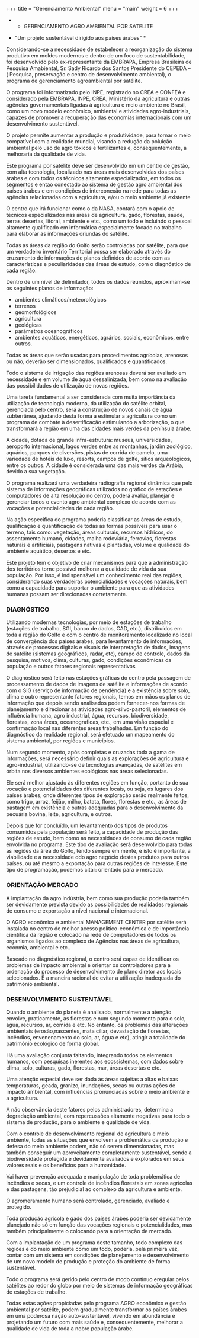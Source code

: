 +++
title = "Gerenciamento Ambiental"
menu = "main"
weight = 6
+++


* * GERENCIAMENTO AGRO  AMBIENTAL POR SATELITE


* "Um projeto sustentável dirigido aos países árabes" *


Considerando-se  a necessidade de estabelecer a reorganização do sistema produtivo em moldes modernos e dentro de um foco de sustentabilidade, foi desenvolvido pelo ex-representante da EMBRAPA, Empresa Brasileira de Pesquisa Amabiental, Sr. Sady Ricardo dos Santos Presidente do CEPEDA – ( Pesquisa, preservação e centro de desenvolvimento ambiental), o programa de gerenciamento agroambiental por satélite.

O programa foi informatizado pelo INPE, registrado no CREA e CONFEA e considerado pela EMBRAPA, INPE, CREA, Ministério da agricultura e outras agências governamentais ligadas à agricultura e meio ambiente no Brasil, como um novo modelo econömico, ambiental e atividades agro-industriais, capazes de promover a recuperação das economias internacionais com um desenvolvimento sustentável.

O projeto permite aumentar a produção e produtividade, para tornar o meio  compatível com a realidade mundial, visando a  redução da poluição ambiental pelo uso de agro tóxicos e fertilizantes e, consequentemente, a melhoraria  da qualidade de vida.

Este programa  por satélite deve ser desenvolvido em um centro de gestão, com alta tecnologia, localizado nas áreas mais desenvolvidas dos países árabes e com todos os técnicos altamente especializados, em todos os segmentos e entao conectado ao sistema de gestão  agro ambiental dos países árabes e em condições de interconexão na rede para todas as agências relacionadas com a agricultura, e/ou o meio ambiente já existente


O centro que irá funcionar como o da NASA, contará com o apoio de técnicos especializados nas áreas de agricultura, gado, florestas, saúde, terras desertas, litoral, ambiente e etc., como um todo e incluindo o pessoal altamente qualificado em informática especialmente focado no trabalho para elaborar as informações oriundas do satélite.

Todas as áreas da região do Golfo serão controladas por satélite, para que um verdadeiro inventário Territorial possa ser elaborado através do cruzamento de informações de planos definidos de acordo com as características e peculiaridades das áreas de estudo, com o diagnóstico de cada região.

 Dentro de um nível de delimitador, todos os dados reunidos, aproximam-se os seguintes planos de informação:
 * ambientes climáticos/meteorológicos
 * terrenos
 * geomorfológicos
 * agricultura
 * geológicas
 * parâmetros oceanográficos
 * ambientes aquáticos, energéticos, agrários, sociais, econômicos, entre outros.

Todas as áreas que serão usadas para  procedimentos agrícolas, arenosos ou não, deverão  ser dimensionados, qualificados e quantificados.

Todo o sistema de irrigação das regiões arenosas deverá ser avaliado em necessidade e em volume de água dessalinizada, bem como na avaliação das possibilidades de utilização de novas regiões.

Uma tarefa fundamental a ser considerada com muita  importância da utilização de tecnologia moderna, da utilização do satélite orbital, gerenciada pelo centro, será a construção de novos canais de água subterrânea, ajudando desta forma a estimular a agricultura como um programa de combate à desertificação estimulando a arborização, o que transformará  a região em uma das cidades mais verdes da península árabe.

A cidade, dotada de grande infra-estrutura: museus, universidades, aeroporto internacional, lagos verdes entre as montanhas, jardim zoológico, aquários, parques de diversões, pistas de corrida de camelo, uma variedade de hotéis de luxo, resorts, campos de golfe, sítios arqueológicos, entre os outros. A cidade é considerada uma das mais verdes da Arábia, devido a sua vegetação.

O programa realizará uma verdadeira radiografia regional dinâmica que pelo sistema de informações geográficas utilizados no gráfico de estações e computadores de alta resolução no centro, poderá avaliar, planejar e gerenciar todos o evento agro ambiental complexo de acordo com as vocações e potencialidades de cada região.

Na ação específica do programa poderia classificar as áreas de estudo, qualificação e quantificação de todas as formas possíveis para usar o terreno, tais como: vegetação, áreas culturais, recursos hídricos, do assentamento humano, cidades, malha rodoviária, ferrovias, florestas naturais e artificiais, pastagens nativas e plantadas, volume e qualidade do ambiente aquático, desertos e etc.

Este projeto tem o objetivo de criar mecanismos para que a administração dos territórios torne possível melhorar a qualidade de vida da sua população. Por isso, é indispensável um conhecimento real das regiões, considerando suas verdadeiras potencialidades e vocações naturais, bem como a capacidade para suportar o ambiente para que as atividades humanas possam ser direcionadas corretamente.


### DIAGNÓSTICO

Utilizando modernas tecnologias, por meio de estações de trabalho (estações de trabalho, SGI, banco de dados, CAD, etc.), distribuídos em toda a região do Golfo e com o centro de monitoramento localizado no local de convergência dos países árabes, para levantamento de informações, através de processos digitais e visuais de interpretação de dados, imagens de satélite (sistemas geográficos, radar, etc), campo de controle, dados da pesquisa, motivos, clima, culturas, gado, condições econômicas da população e outros fatores regionais representativos

O diagnóstico será feito nas estações gráficas do centro pela passagem de processamento de dados de imagens de satélite e informações de acordo com o SIG (serviço de informação de pendência) e a existência sobre solo, clima e outro representante fatores regionais, temos em mãos os planos de informação que depois sendo analisados podem fornecer-nos formas de planejamento e direcionar as atividades agro-silvo-pastoril, elementos de influência humana, agro industrial, água, recursos, biodiversidade, florestas, zona áreas, oceanograficas, etc., em uma visão espacial e confirmação local nas diferentes áreas trabalhadas. Em função do diagnóstico da realidade regional, será efetuado um mapeamento do sistema ambiental, por regiões e municípios.


Num segundo momento, após completas e cruzadas toda a gama de informações, será necessário definir quais as explorações de agricultura e agro-industrial, utilizando-se de tecnologias avançadas, de satélites em órbita nos diversos ambientes ecológicos nas áreas selecionadas.

Ele será melhor ajustado às diferentes regiões em função, portanto de  sua vocação e potencialidades dos diferentes locais, ou seja, os lugares dos países árabes, onde diferentes tipos de exploração serão realmente feitos, como trigo, arroz, feijão, milho, batata, flores, florestas e etc., as áreas de pastagem em existência e outras adequadas para o desenvolvimento da pecuária bovina, leite, agricultura, e outros.

Depois que for concluído, um levantamento dos tipos de produtos consumidos pela população será feito, a capacidade de produção das regiões de estudo, bem como as necessidades de consumo de cada região envolvida no programa. Este tipo de avaliação será desenvolvido para todas as regiões da área do Golfo, tendo sempre em mente, e isto é importante, a viabilidade e a necessidade ddo agro negócio destes produtos para outros países, ou até mesmo a exportação para outras regiões de interesse. Este tipo de programação, podemos citar: orientado para o mercado.


### ORIENTAÇÃO  MERCADO

A implantação da agro indústria, bem como sua produção poderia também ser devidamente prevista devido as possibilidades de realidades regionais de consumo e exportação a nível nacional e internacional.

O AGRO econômica e ambiental MANAGEMENT CENTER por satélite será instalada no centro de melhor acesso político-econômica e de importância científica da região e colocado na rede de computadores de todos os organismos ligados ao complexo de Agências nas áreas de agricultura, econmia, ambiental e etc..

Baseado no diagnóstico regional, o centro será capaz de identificar os problemas de impacto ambiental e  orientar os controladores para a ordenação do processo de desenvolvimento de plano diretor aos locais selecionados. É a maneira racional de evitar a utilização inadequada do patrimônio ambiental.


### DESENVOLVIMENTO SUSTENTÁVEL

Quando o ambiente do planeta é analisado, normalmente a atenção envolve, praticamente, as florestas e num segundo momento para o solo, água, recursos, ar, comida e etc. No entanto, os problemas das alterações ambientais (erosão,nascentes, mata ciliar, devastação de florestas, incêndios, envenenamento do solo, ar, água e etc), atingir a totalidade do patrimônio ecológico de forma global.

Há uma avaliação conjunta faltando, integrando todos os elementos humanos, com pesquisas inerentes aos ecossistemas, com dados sobre clima, solo, culturas, gado, florestas, mar, áreas desertas e etc.

Uma atenção especial deve ser dada às áreas sujeitas a altas e baixas temperaturas, geada, granizo, inundações, secas ou outras ações de impacto ambiental, com influências pronunciadas sobre o meio ambiente e a agricultura.


A não observância deste fatores pelos administradores, determina a degradação ambiental, com repercussões altamente negativas para todo o sistema de produção, para o ambiente e qualidade de vida.

Com o controle de desenvolvimento regional de agricultura e meio ambiente, todas as situações que envolvem a problemática da produção e defesa do meio ambiente podem, não só serem dimensionadas, mas também conseguir um aproveitamente completamente sustentável, sendo a biodiversidade protegida e devidamente avaliados e explorados em seus valores reais e os benefícios para a humanidade.

Vai haver prevenção adequada e manipulação de toda problemática de incêndios e secas, e um controle de incêndios florestais em zonas agrícolas e das pastagens, tão prejudicial ao complexo da agricultura e ambiente.

O agromeramento humano será controlado, gerenciado, avaliado e protegido.

Toda produção agrícola e gado dos países árabes poderia ser devidamente planejado não só em função das vocações regionais e potencialidades, mas também principalmente o colocando para a orientação de mercado.

Com a implantação de um programa deste tamanho, todo complexo das regiões e do meio ambiente como um todo, poderia, pela primeira vez, contar com um sistema em condições de planejamento e desenvolvimento de um novo modelo de produção e proteção do ambiente de forma sustentável.

Todo o programa será gerido pelo centro de modo contínuo eregular pelos satélites ao redor do globo por meio de sistemas de informação geográficas de estações de trabalho.

Todas estas ações propiciadas pelo programa AGRO econômico e gestão ambiental por satélite, podem gradualmente transformar os países árabes em uma poderosa nação auto-sustentável, vivendo em abundância e projetando um futuro com mais saúde e, consequentemente, melhorar a qualidade de vida de toda a nobre população árabe.
